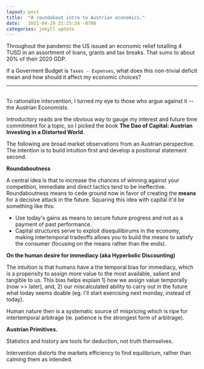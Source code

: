 ```yaml
--- 
layout: post
title:  "A roundabout intro to Austrian economics."
date:   2021-04-29 21:25:24 -0700
categories: jekyll update
---
```


Throughout the pandemic the US issued an economic relief totalling 4 TUSD in an assortment of loans, grants and tax breaks. That sums to about 20% of their 2020 GDP.

If a Goverment Budget is `Taxes - Expenses`, what does this non-trivial deficit mean and how should it affect my economic choices? 

---  
\
To rationalize intervention, I turned my eye to those who argue against it -- the Austrian Economists. 

Introductory reads are the obvious way to gauge my interest and future time commitment for a topic, so I picked the book **The Dao of Capital: Austrian Investing in a Distorted World**.

The following are broad market observations from an Austrian perspective. The intention is to build intuition first and develop a positional statement second.
 
**Roundaboutness** 

A central idea is that to increase the chances of winning against your competition, immediate and direct tactics tend to be ineffective. 
Roundaboutness means to cede ground now in favor of creating the **means** for a decisive attack in the future. 
Squaring this idea with capital it'd be something like this: 
- Use today's gains as means to secure future progress and not as a payment of past performance. 
- Capital structures serve to exploit disequilibirums in the economy, making intertemporal tradeoffs allows you to build the means to satisfy the consumer (focusing on the means rather than the ends).

**On the human desire for immediacy (aka Hyperbolic Discounting)** 

The intuition is that humans have a the temporal bias for immediacy, which is a propensity to assign more value to the most available, salient and tangible to us. This bias helps explain 1) how we assign value temporally (now >> later), and, 2) our miscalculated ability to carry out in the future what today seems doable (eg. I'll start exercising next monday, instead of today).

Human nature then is a systematic source of mispricing which is ripe for intertemporal arbitrage (ie. patience is the strongest form of arbitrage). 

**Austrian Primitives.** 

Statistics and history are tools for deduction, not truth themselves. 

Intervention distorts the markets efficiency to find equilibrium, rather than calming them as intended. 

